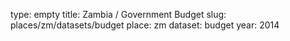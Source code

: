 type: empty
title: Zambia / Government Budget
slug: places/zm/datasets/budget
place: zm
dataset: budget
year: 2014
